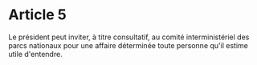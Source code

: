 # Article 5

Le président peut inviter, à titre consultatif, au comité interministériel des parcs nationaux pour une affaire déterminée toute personne qu'il estime utile d'entendre.
